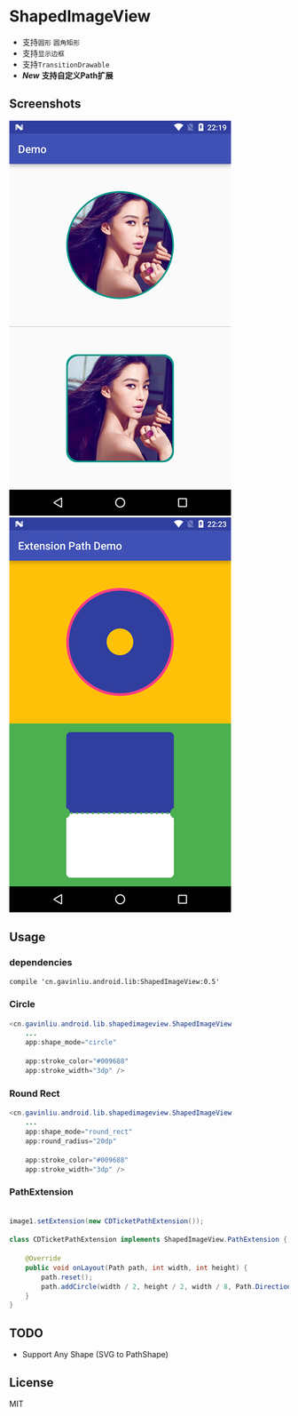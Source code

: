 # ShapedImageView

* 支持``圆形`` ``圆角矩形``
* 支持``显示边框``
* 支持``TransitionDrawable``
* ***New*** **支持自定义Path扩展**

## Screenshots

![](/screenshots1.png) ![](/screenshots2.png)

## Usage

### dependencies

```
compile 'cn.gavinliu.android.lib:ShapedImageView:0.5'
```

### Circle

```java
<cn.gavinliu.android.lib.shapedimageview.ShapedImageView
    ...
    app:shape_mode="circle"

    app:stroke_color="#009688"
    app:stroke_width="3dp" />
```

### Round Rect

```java
<cn.gavinliu.android.lib.shapedimageview.ShapedImageView
    ...
    app:shape_mode="round_rect"
    app:round_radius="20dp"

    app:stroke_color="#009688"
    app:stroke_width="3dp" />
```

### PathExtension

```java

image1.setExtension(new CDTicketPathExtension());

class CDTicketPathExtension implements ShapedImageView.PathExtension {

    @Override
    public void onLayout(Path path, int width, int height) {
        path.reset();
        path.addCircle(width / 2, height / 2, width / 8, Path.Direction.CW);
    }
}
```

## TODO

* Support Any Shape (SVG to PathShape)

## License

MIT
